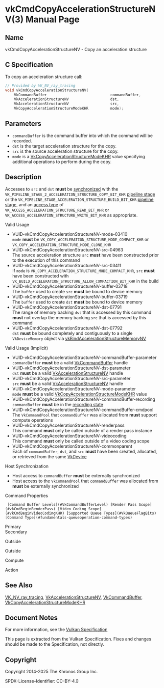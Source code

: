 # vkCmdCopyAccelerationStructureNV(3) Manual Page

## Name

vkCmdCopyAccelerationStructureNV - Copy an acceleration structure



## [](#_c_specification)C Specification

To copy an acceleration structure call:

```c++
// Provided by VK_NV_ray_tracing
void vkCmdCopyAccelerationStructureNV(
    VkCommandBuffer                             commandBuffer,
    VkAccelerationStructureNV                   dst,
    VkAccelerationStructureNV                   src,
    VkCopyAccelerationStructureModeKHR          mode);
```

## [](#_parameters)Parameters

- `commandBuffer` is the command buffer into which the command will be recorded.
- `dst` is the target acceleration structure for the copy.
- `src` is the source acceleration structure for the copy.
- `mode` is a [VkCopyAccelerationStructureModeKHR](https://registry.khronos.org/vulkan/specs/latest/man/html/VkCopyAccelerationStructureModeKHR.html) value specifying additional operations to perform during the copy.

## [](#_description)Description

Accesses to `src` and `dst` **must** be [synchronized](https://registry.khronos.org/vulkan/specs/latest/html/vkspec.html#synchronization-dependencies) with the `VK_PIPELINE_STAGE_2_ACCELERATION_STRUCTURE_COPY_BIT_KHR` [pipeline stage](https://registry.khronos.org/vulkan/specs/latest/html/vkspec.html#synchronization-pipeline-stages) or the `VK_PIPELINE_STAGE_ACCELERATION_STRUCTURE_BUILD_BIT_KHR` [pipeline stage](https://registry.khronos.org/vulkan/specs/latest/html/vkspec.html#synchronization-pipeline-stages), and an [access type](https://registry.khronos.org/vulkan/specs/latest/html/vkspec.html#synchronization-access-types) of `VK_ACCESS_ACCELERATION_STRUCTURE_READ_BIT_KHR` or `VK_ACCESS_ACCELERATION_STRUCTURE_WRITE_BIT_KHR` as appropriate.

Valid Usage

- [](#VUID-vkCmdCopyAccelerationStructureNV-mode-03410)VUID-vkCmdCopyAccelerationStructureNV-mode-03410  
  `mode` **must** be `VK_COPY_ACCELERATION_STRUCTURE_MODE_COMPACT_KHR` or `VK_COPY_ACCELERATION_STRUCTURE_MODE_CLONE_KHR`
- [](#VUID-vkCmdCopyAccelerationStructureNV-src-04963)VUID-vkCmdCopyAccelerationStructureNV-src-04963  
  The source acceleration structure `src` **must** have been constructed prior to the execution of this command
- [](#VUID-vkCmdCopyAccelerationStructureNV-src-03411)VUID-vkCmdCopyAccelerationStructureNV-src-03411  
  If `mode` is `VK_COPY_ACCELERATION_STRUCTURE_MODE_COMPACT_KHR`, `src` **must** have been constructed with `VK_BUILD_ACCELERATION_STRUCTURE_ALLOW_COMPACTION_BIT_KHR` in the build
- [](#VUID-vkCmdCopyAccelerationStructureNV-buffer-03718)VUID-vkCmdCopyAccelerationStructureNV-buffer-03718  
  The `buffer` used to create `src` **must** be bound to device memory
- [](#VUID-vkCmdCopyAccelerationStructureNV-buffer-03719)VUID-vkCmdCopyAccelerationStructureNV-buffer-03719  
  The `buffer` used to create `dst` **must** be bound to device memory
- [](#VUID-vkCmdCopyAccelerationStructureNV-dst-07791)VUID-vkCmdCopyAccelerationStructureNV-dst-07791  
  The range of memory backing `dst` that is accessed by this command **must** not overlap the memory backing `src` that is accessed by this command
- [](#VUID-vkCmdCopyAccelerationStructureNV-dst-07792)VUID-vkCmdCopyAccelerationStructureNV-dst-07792  
  `dst` **must** be bound completely and contiguously to a single `VkDeviceMemory` object via [vkBindAccelerationStructureMemoryNV](https://registry.khronos.org/vulkan/specs/latest/man/html/vkBindAccelerationStructureMemoryNV.html)

Valid Usage (Implicit)

- [](#VUID-vkCmdCopyAccelerationStructureNV-commandBuffer-parameter)VUID-vkCmdCopyAccelerationStructureNV-commandBuffer-parameter  
  `commandBuffer` **must** be a valid [VkCommandBuffer](https://registry.khronos.org/vulkan/specs/latest/man/html/VkCommandBuffer.html) handle
- [](#VUID-vkCmdCopyAccelerationStructureNV-dst-parameter)VUID-vkCmdCopyAccelerationStructureNV-dst-parameter  
  `dst` **must** be a valid [VkAccelerationStructureNV](https://registry.khronos.org/vulkan/specs/latest/man/html/VkAccelerationStructureNV.html) handle
- [](#VUID-vkCmdCopyAccelerationStructureNV-src-parameter)VUID-vkCmdCopyAccelerationStructureNV-src-parameter  
  `src` **must** be a valid [VkAccelerationStructureNV](https://registry.khronos.org/vulkan/specs/latest/man/html/VkAccelerationStructureNV.html) handle
- [](#VUID-vkCmdCopyAccelerationStructureNV-mode-parameter)VUID-vkCmdCopyAccelerationStructureNV-mode-parameter  
  `mode` **must** be a valid [VkCopyAccelerationStructureModeKHR](https://registry.khronos.org/vulkan/specs/latest/man/html/VkCopyAccelerationStructureModeKHR.html) value
- [](#VUID-vkCmdCopyAccelerationStructureNV-commandBuffer-recording)VUID-vkCmdCopyAccelerationStructureNV-commandBuffer-recording  
  `commandBuffer` **must** be in the [recording state](#commandbuffers-lifecycle)
- [](#VUID-vkCmdCopyAccelerationStructureNV-commandBuffer-cmdpool)VUID-vkCmdCopyAccelerationStructureNV-commandBuffer-cmdpool  
  The `VkCommandPool` that `commandBuffer` was allocated from **must** support compute operations
- [](#VUID-vkCmdCopyAccelerationStructureNV-renderpass)VUID-vkCmdCopyAccelerationStructureNV-renderpass  
  This command **must** only be called outside of a render pass instance
- [](#VUID-vkCmdCopyAccelerationStructureNV-videocoding)VUID-vkCmdCopyAccelerationStructureNV-videocoding  
  This command **must** only be called outside of a video coding scope
- [](#VUID-vkCmdCopyAccelerationStructureNV-commonparent)VUID-vkCmdCopyAccelerationStructureNV-commonparent  
  Each of `commandBuffer`, `dst`, and `src` **must** have been created, allocated, or retrieved from the same [VkDevice](https://registry.khronos.org/vulkan/specs/latest/man/html/VkDevice.html)

Host Synchronization

- Host access to `commandBuffer` **must** be externally synchronized
- Host access to the `VkCommandPool` that `commandBuffer` was allocated from **must** be externally synchronized

Command Properties

     [Command Buffer Levels](#VkCommandBufferLevel) [Render Pass Scope](#vkCmdBeginRenderPass) [Video Coding Scope](#vkCmdBeginVideoCodingKHR) [Supported Queue Types](#VkQueueFlagBits) [Command Type](#fundamentals-queueoperation-command-types)

Primary  
Secondary

Outside

Outside

Compute

Action

## [](#_see_also)See Also

[VK\_NV\_ray\_tracing](https://registry.khronos.org/vulkan/specs/latest/man/html/VK_NV_ray_tracing.html), [VkAccelerationStructureNV](https://registry.khronos.org/vulkan/specs/latest/man/html/VkAccelerationStructureNV.html), [VkCommandBuffer](https://registry.khronos.org/vulkan/specs/latest/man/html/VkCommandBuffer.html), [VkCopyAccelerationStructureModeKHR](https://registry.khronos.org/vulkan/specs/latest/man/html/VkCopyAccelerationStructureModeKHR.html)

## [](#_document_notes)Document Notes

For more information, see the [Vulkan Specification](https://registry.khronos.org/vulkan/specs/latest/html/vkspec.html#vkCmdCopyAccelerationStructureNV)

This page is extracted from the Vulkan Specification. Fixes and changes should be made to the Specification, not directly.

## [](#_copyright)Copyright

Copyright 2014-2025 The Khronos Group Inc.

SPDX-License-Identifier: CC-BY-4.0